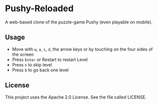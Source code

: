 # Pushy-Reloaded

A web-based clone of the puzzle-game Pushy (even playable on mobile).

## Usage

- Move with `w`, `a`, `s`, `d`, the arrow keys or by touching on the four sides of the screen
- Press `Enter` or Restart to restart Level
- Press `n` to skip level
- Press `b` to go back one level

## License

This project uses the Apache 2.0 License. See the file called LICENSE.

